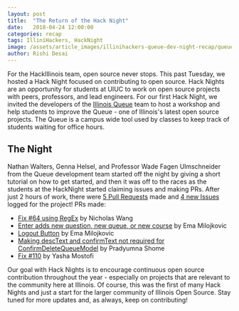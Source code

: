 ```yaml
---
layout: post
title:  "The Return of the Hack Night"
date:   2018-04-24 12:00:00
categories: recap
tags: IlliniHackers, HackNight
image: /assets/article_images/illinihackers-queue-dev-night-recap/queue_dev_night_cover.jpg
author: Rishi Desai
---
```


For the HackIllinois team, open source never stops. This past Tuesday, we hosted a Hack Night focused on contributing to open source. Hack Nights are an opportunity for students at UIUC to work on open source projects with peers, professors, and lead engineers. For our first Hack Night, we invited the developers of the [Illinois Queue](https://github.com/illinois/queue) team to host a workshop and help students to improve the Queue - one of Illinois's latest open source projects. The Queue is a campus wide tool used by classes to keep track of students waiting for office hours.

## The Night

Nathan Walters, Genna Helsel, and Professor Wade Fagen Ulmschneider from the Queue development team started off the night by giving a short tutorial on how to get started, and then it was off to the races as the students at the HackNight started claiming issues and making PRs. After just 2 hours of work, there were [5 Pull Requests](https://github.com/illinois/queue/pulls) made and [4 new Issues](https://github.com/illinois/queue/issues) logged for the project!  PRs made:

* [Fix #64 using RegEx](https://github.com/illinois/queue/pull/120) by Nicholas Wang
* [Enter adds new question, new queue, or new course](https://github.com/illinois/queue/pull/126) by Ema Milojkovic
* [Logout Button](https://github.com/illinois/queue/pull/124) by Ema Milojkovic
* [Making descText and confirmText not required for ConfirmDeleteQueueModel](https://github.com/illinois/queue/pull/121) by Pradyumna Shome
* [Fix #110](https://github.com/illinois/queue/pull/123) by Yasha Mostofi

Our goal with Hack Nights is to encourage continuous open source contribution throughout the year - especially on projects that are relevant to the community here at Illinois. Of course, this was the first of many Hack Nights and just a start for the larger community of Illinois Open Source. Stay tuned for more updates and, as always, keep on contributing!
